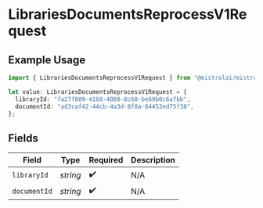 # LibrariesDocumentsReprocessV1Request

## Example Usage

```typescript
import { LibrariesDocumentsReprocessV1Request } from "@mistralai/mistralai/models/operations";

let value: LibrariesDocumentsReprocessV1Request = {
  libraryId: "fa27f809-4168-4088-8c68-be69b0c6a7bb",
  documentId: "ad3caf42-44cb-4a3d-8f8a-84453ed75f38",
};
```

## Fields

| Field              | Type               | Required           | Description        |
| ------------------ | ------------------ | ------------------ | ------------------ |
| `libraryId`        | *string*           | :heavy_check_mark: | N/A                |
| `documentId`       | *string*           | :heavy_check_mark: | N/A                |